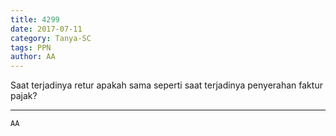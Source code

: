 ```yaml
---
title: 4299
date: 2017-07-11
category: Tanya-SC
tags: PPN
author: AA
---
```


Saat terjadinya retur apakah sama seperti saat terjadinya penyerahan faktur pajak?

---



`AA`

